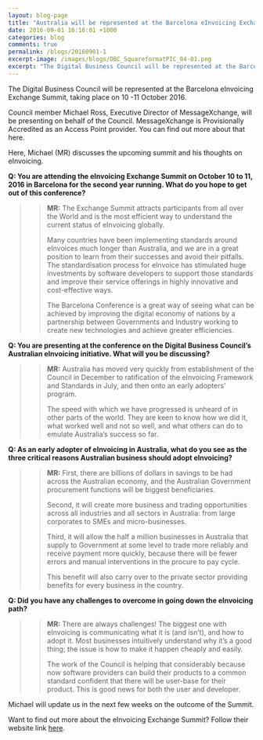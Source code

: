 ```yaml
---
layout: blog-page
title: "Australia will be represented at the Barcelona eInvoicing Exchange Summit"
date: 2016-09-01 16:16:01 +1000
categories: blog
comments: true
permalink: /blogs/20160901-1
excerpt-image: /images/blogs/DBC_SquareformatPIC_04-01.png
excerpt: "The Digital Business Council will be represented at the Barcelona eInvoicing Exchange Summit, taking place on 10 -11 October 2016.  Council member Michael Ross, Executive Director of MessageXchange, will be presenting on behalf of the Council. MessageXchange is Provisionally Accredited as an Access Point provider."
---
```


The Digital Business Council will be represented at the Barcelona eInvoicing Exchange Summit, taking place on 10 -11 October 2016.

Council member Michael Ross, Executive Director of MessageXchange, will be presenting on behalf of the Council. MessageXchange is Provisionally Accredited as an Access Point provider. You can find out more about that here.

Here, Michael (MR) discusses the upcoming summit and his thoughts on eInvoicing.

**Q: You are attending the eInvoicing Exchange Summit on October 10 to 11, 2016 in Barcelona for the second year running. What do you hope to get out of this conference?**

>> **MR:** The Exchange Summit attracts participants from all over the World and is the most efficient way to understand the current status of eInvoicing globally. 
>>
>> Many countries have been implementing standards around eInvoices much longer than Australia, and we are in a great position to learn from their successes and avoid their pitfalls. The standardisation process for eInvoice has stimulated huge investments by software developers to support those standards and improve their service offerings in highly innovative and cost-effective ways. 
>>
>> The Barcelona Conference is a great way of seeing what can be achieved by improving the digital economy of nations by a partnership between Governments and Industry working to create new technologies and achieve greater efficiencies.

**Q: You are presenting at the conference on the Digital Business Council’s Australian eInvoicing initiative. What will you be discussing?**

>> **MR:** Australia has moved very quickly from establishment of the Council in December to ratification of the eInvoicing Framework and Standards in July, and then onto an early adopters’ program. 
>>
>> The speed with which we have progressed is unheard of in other parts of the world. They are keen to know how we did it, what worked well and not so well, and what others can do to emulate Australia’s success so far.

**Q: As an early adopter of eInvoicing in Australia, what do you see as the three critical reasons Australian business should adopt eInvoicing?**

>> **MR:** First, there are billions of dollars in savings to be had across the Australian economy, and the Australian Government procurement functions will be biggest beneficiaries. 
>>
>> Second, it will create more business and trading opportunities across all industries and all sectors in Australia: from large corporates to SMEs and micro-businesses. 
>>
>> Third, it will allow the half a million businesses in Australia that supply to Government at some level to trade more reliably and receive payment more quickly, because there will be fewer errors and manual interventions in the procure to pay cycle. 
>>
>> This benefit will also carry over to the private sector providing benefits for every business in the country.

**Q: Did you have any challenges to overcome in going down the eInvoicing path?**

>> **MR:** There are always challenges! The biggest one with eInvoicing is communicating what it is (and isn’t), and how to adopt it. Most businesses intuitively understand why it’s a good thing; the issue is how to make it happen cheaply and easily. 
>>
>> The work of the Council is helping that considerably because now software providers can build their products to a common standard confident that there will be user-base for their product. This is good news for both the user and developer.

Michael will update us in the next few weeks on the outcome of the Summit.

Want to find out more about the eInvoicing Exchange Summit? Follow their website link [here](http://www.exchange-summit.com/agenda).
 
